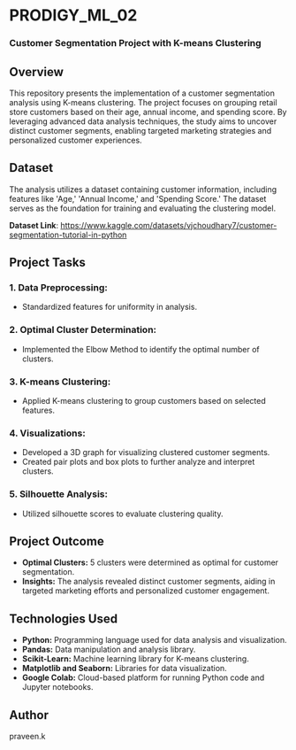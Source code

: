 # PRODIGY_ML_02

### Customer Segmentation Project with K-means Clustering

## Overview
This repository presents the implementation of a customer segmentation analysis using K-means clustering. The project focuses on grouping retail store customers based on their age, annual income, and spending score. By leveraging advanced data analysis techniques, the study aims to uncover distinct customer segments, enabling targeted marketing strategies and personalized customer experiences.

## Dataset
The analysis utilizes a dataset containing customer information, including features like 'Age,' 'Annual Income,' and 'Spending Score.' The dataset serves as the foundation for training and evaluating the clustering model.

**Dataset Link**: https://www.kaggle.com/datasets/vjchoudhary7/customer-segmentation-tutorial-in-python

## Project Tasks
### 1. Data Preprocessing:
- Standardized features for uniformity in analysis.
  
### 2. Optimal Cluster Determination:
- Implemented the Elbow Method to identify the optimal number of clusters.
  
### 3. K-means Clustering:
- Applied K-means clustering to group customers based on selected features.
  
### 4. Visualizations:
- Developed a 3D graph for visualizing clustered customer segments.
- Created pair plots and box plots to further analyze and interpret clusters.
  
### 5. Silhouette Analysis:
- Utilized silhouette scores to evaluate clustering quality.
  
## Project Outcome
- **Optimal Clusters:** 5 clusters were determined as optimal for customer segmentation.
- **Insights:** The analysis revealed distinct customer segments, aiding in targeted marketing efforts and personalized customer engagement.
  
## Technologies Used
- **Python:** Programming language used for data analysis and visualization.
- **Pandas:** Data manipulation and analysis library.
- **Scikit-Learn:** Machine learning library for K-means clustering.
- **Matplotlib and Seaborn:** Libraries for data visualization.
- **Google Colab:** Cloud-based platform for running Python code and Jupyter notebooks.

## Author
praveen.k

